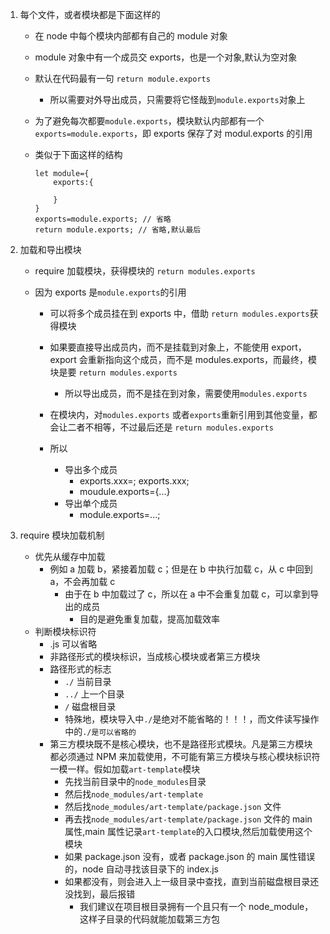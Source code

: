 1. 每个文件，或者模块都是下面这样的

   - 在 node 中每个模块内部都有自己的 module 对象
   - module 对象中有一个成员交 exports，也是一个对象,默认为空对象
   - 默认在代码最有一句 `return module.exports`
     - 所以需要对外导出成员，只需要将它怪哉到`module.exports`对象上
   - 为了避免每次都要`module.exports`，模块默认内部都有一个 `exports=module.exports`，即 exports 保存了对 modul.exports 的引用
   - 类似于下面这样的结构

     ```JS
     let module={
         exports:{

         }
     }
     exports=module.exports; // 省略
     return module.exports; // 省略,默认最后
     ```

2. 加载和导出模块

   - require 加载模块，获得模块的 `return modules.exports`
   - 因为 exports 是`module.exports`的引用

     - 可以将多个成员挂在到 exports 中，借助 `return modules.exports`获得模块
     - 如果要直接导出成员内，而不是挂载到对象上，不能使用 export，export 会重新指向这个成员，而不是 modules.exports，而最终，模块是要 `return modules.exports`
       - 所以导出成员，而不是挂在到对象，需要使用`modules.exports`
     - 在模块内，对`modules.exports` 或者`exports`重新引用到其他变量，都会让二者不相等，不过最后还是 `return modules.exports`

     - 所以
       - 导出多个成员
         - exports.xxx=; exports.xxx;
         - moudule.exports={...}
       - 导出单个成员
         - module.exports=...;

3. require 模块加载机制
   - 优先从缓存中加载
     - 例如 a 加载 b，紧接着加载 c；但是在 b 中执行加载 c，从 c 中回到 a，不会再加载 c
       - 由于在 b 中加载过了 c，所以在 a 中不会重复加载 c，可以拿到导出的成员
         - 目的是避免重复加载，提高加载效率
   - 判断模块标识符
     - .js 可以省略
     - 非路径形式的模块标识，当成核心模块或者第三方模块
     - 路径形式的标志
       - `./` 当前目录
       - `../` 上一个目录
       - `/` 磁盘根目录
       - 特殊地，模块导入中`./`是绝对不能省略的！！！，而文件读写操作中的`./是可以省略的`
     - 第三方模块既不是核心模块，也不是路径形式模块。凡是第三方模块都必须通过 NPM 来加载使用，不可能有第三方模块与核心模块标识符一模一样。假如加载`art-template`模块
       - 先找当前目录中的`node_modules`目录
       - 然后找`node_modules/art-template`
       - 然后找`node_modules/art-template/package.json` 文件
       - 再去找`node_modules/art-template/package.json` 文件的 main 属性,main 属性记录`art-template`的入口模块,然后加载使用这个模块
       - 如果 package.json 没有，或者 package.json 的 main 属性错误的，node 自动寻找该目录下的 index.js
       - 如果都没有，则会进入上一级目录中查找，直到当前磁盘根目录还没找到，最后报错
         - 我们建议在项目根目录拥有一个且只有一个 node_module，这样子目录的代码就能加载第三方包
